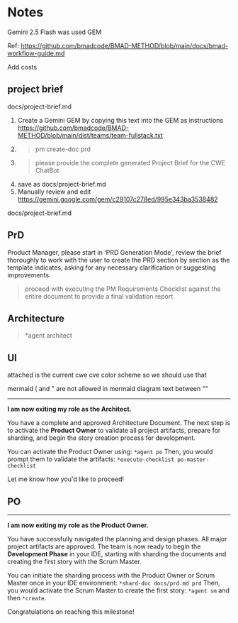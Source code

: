 # Notes

Gemini 2.5 Flash was used
GEM


Ref: https://github.com/bmadcode/BMAD-METHOD/blob/main/docs/bmad-workflow-guide.md


Add costs

## project brief

docs/project-brief.md


1. Create a Gemini GEM by copying this text into the GEM as instructions https://github.com/bmadcode/BMAD-METHOD/blob/main/dist/teams/team-fullstack.txt
2. > pm create-doc prd
3. > please provide the complete generated Project Brief for the CWE ChatBot
4. save as docs/project-brief.md
5. Manually review and edit
https://gemini.google.com/gem/c29107c278ed/995e343ba3538482

docs/project-brief.md

## PrD
Product Manager, please start in 'PRD Generation Mode', review the brief thoroughly to work with the user to create the PRD section by section as the template indicates, asking for any necessary clarification or suggesting improvements.

> proceed with executing the PM Requirements Checklist against the entire document to provide a final validation report


## Architecture

> *agent architect


## UI

attached is the current cwe cve color scheme so we should use that 



mermaid
( and " are not allowed in mermaid diagram text between ""


---

**I am now exiting my role as the Architect.**

You have a complete and approved Architecture Document. The next step is to activate the **Product Owner** to validate all project artifacts, prepare for sharding, and begin the story creation process for development.

You can activate the Product Owner using: `*agent po`
Then, you would prompt them to validate the artifacts: `*execute-checklist po-master-checklist`

Let me know how you'd like to proceed!


## PO

---

**I am now exiting my role as the Product Owner.**

You have successfully navigated the planning and design phases. All major project artifacts are approved. The team is now ready to begin the **Development Phase** in your IDE, starting with sharding the documents and creating the first story with the Scrum Master.

You can initiate the sharding process with the Product Owner or Scrum Master once in your IDE environment:
`*shard-doc docs/prd.md prd`
Then, you would activate the Scrum Master to create the first story: `*agent sm` and then `*create`.

Congratulations on reaching this milestone!